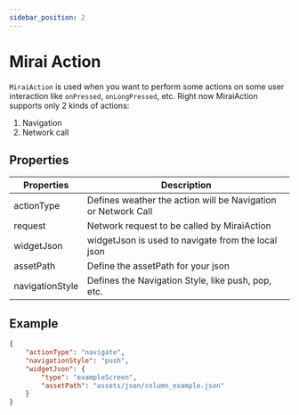 ```yaml
---
sidebar_position: 2
---
```


# Mirai Action

`MiraiAction` is used when you want to perform some actions on some user interaction like `onPressed`, `onLongPressed`, etc. Right now MiraiAction supports only 2 kinds of actions:

1. Navigation
2. Network call

## Properties

| Properties | Description |
| --- | --- |
| actionType | Defines weather the action will be Navigation or Network Call |
| request | Network request to be called by MiraiAction |
| widgetJson | widgetJson is used to navigate from the local json |
| assetPath | Define the assetPath for your json |
| navigationStyle | Defines the Navigation Style, like push, pop, etc. |

## Example

```json
{
    "actionType": "navigate",
    "navigationStyle": "push",
    "widgetJson": {
        "type": "exampleScreen",
        "assetPath": "assets/json/column_example.json"
    }
}
```
